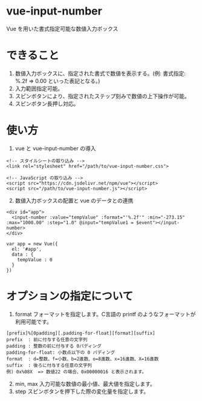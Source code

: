 # vue-input-number
Vue を用いた書式指定可能な数値入力ボックス

# できること
1. 数値入力ボックスに、指定された書式で数値を表示する。(例: 書式指定: %.2f => 0.00 といった表記となる。)
2. 入力範囲指定可能。
3. スピンボタンにより、指定されたステップ刻みで数値の上下操作が可能。
4. スピンボタン長押し対応。


# 使い方
1. vue と vue-input-number の導入
```
<!-- スタイルシートの取り込み -->
<link rel="stylesheet" href="/path/to/vue-input-number.css">
```
```
<!-- JavaScript の取り込み -->
<script src="https://cdn.jsdelivr.net/npm/vue"></script>
<script src="/path/to/vue-input-number.js"></script>
```
2. 数値入力ボックスの配置と vue のデータとの連携
```
<div id="app">
  <input-number :value="tempValue" :format="'%.2f'" :min="-273.15" :max="1000.00" :step="1.0" @input="tempValue1 = $event"></input-number>
</div>
```
```
var app = new Vue({
  el: '#app',
  data : {
    tempValue : 0
  }
})
```

# オプションの指定について
1. format
フォーマットを指定します。C言語の printf のようなフォーマットが利用可能です。
```
[prefix]%[0padding][.padding-for-float][format][suffix]
prefix  : 前に付与する任意の文字列
padding : 整数の前に付与する 0パディング
padding-for-float: 小数点以下の 0 パディング
format  : d=整数、f=小数、b=2進数、o=8進数、x=16進数、X=16進数
suffix  : 後ろに付与する任意の文字列
例) 0x%08X  => 数値22 の場合、0x00000016 と表示されます。
```
2. min, max
入力可能な数値の最小値、最大値を指定します。
3. step
スピンボタンを押下した際の変化量を指定します。
